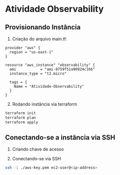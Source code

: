 # Atividade Observability

## Provisionando Instância

1. Criação do arquivo main.tf:

```hcl
provider "aws" {
  region = "us-east-1"
}

resource "aws_instance" "observability" {
  ami           = "ami-0759f51a90924c166"
  instance_type = "t2.micro"

  tags = {
    Name = "Atividade-Observability"
  }
}
```

2. Rodando instância via terraform

```bash
terraform init
terraform plan
terraform apply
```

## Conectando-se a instância via SSH

1. Criando chave de acesso

2. Conectando-se via SSH
   
```bash
ssh -i ./aws-key.pem ec2-user@<ip-address>
```